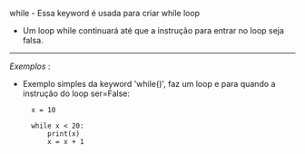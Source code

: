 while - Essa keyword é usada para criar while loop

- Um loop while continuará até que a instrução para entrar no loop seja falsa.

---

*Exemplos* :


- Exemplo simples da keyword 'while()', faz um loop e para quando a instrução do loop ser=False:

		x = 10

		while x < 20:
			print(x)
			x = x + 1


